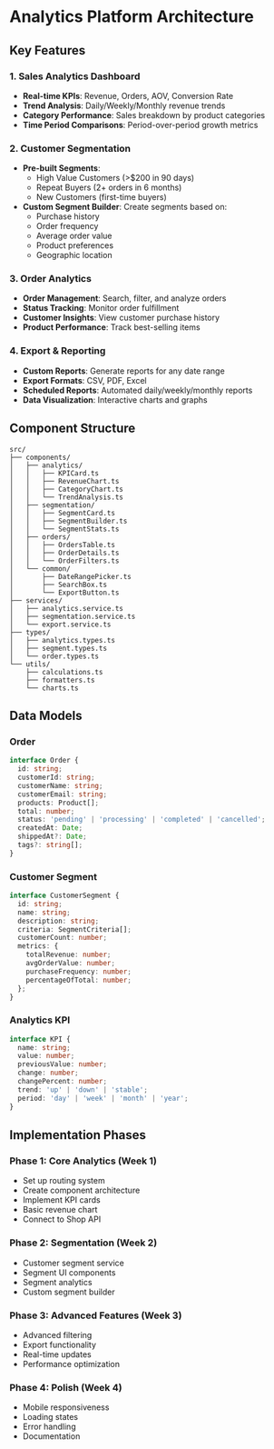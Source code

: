 # Analytics Platform Architecture

## Key Features

### 1. Sales Analytics Dashboard
- **Real-time KPIs**: Revenue, Orders, AOV, Conversion Rate
- **Trend Analysis**: Daily/Weekly/Monthly revenue trends
- **Category Performance**: Sales breakdown by product categories
- **Time Period Comparisons**: Period-over-period growth metrics

### 2. Customer Segmentation
- **Pre-built Segments**:
  - High Value Customers (>$200 in 90 days)
  - Repeat Buyers (2+ orders in 6 months)
  - New Customers (first-time buyers)
- **Custom Segment Builder**: Create segments based on:
  - Purchase history
  - Order frequency
  - Average order value
  - Product preferences
  - Geographic location

### 3. Order Analytics
- **Order Management**: Search, filter, and analyze orders
- **Status Tracking**: Monitor order fulfillment
- **Customer Insights**: View customer purchase history
- **Product Performance**: Track best-selling items

### 4. Export & Reporting
- **Custom Reports**: Generate reports for any date range
- **Export Formats**: CSV, PDF, Excel
- **Scheduled Reports**: Automated daily/weekly/monthly reports
- **Data Visualization**: Interactive charts and graphs

## Component Structure

```
src/
├── components/
│   ├── analytics/
│   │   ├── KPICard.ts
│   │   ├── RevenueChart.ts
│   │   ├── CategoryChart.ts
│   │   └── TrendAnalysis.ts
│   ├── segmentation/
│   │   ├── SegmentCard.ts
│   │   ├── SegmentBuilder.ts
│   │   └── SegmentStats.ts
│   ├── orders/
│   │   ├── OrdersTable.ts
│   │   ├── OrderDetails.ts
│   │   └── OrderFilters.ts
│   └── common/
│       ├── DateRangePicker.ts
│       ├── SearchBox.ts
│       └── ExportButton.ts
├── services/
│   ├── analytics.service.ts
│   ├── segmentation.service.ts
│   └── export.service.ts
├── types/
│   ├── analytics.types.ts
│   ├── segment.types.ts
│   └── order.types.ts
└── utils/
    ├── calculations.ts
    ├── formatters.ts
    └── charts.ts
```

## Data Models

### Order
```typescript
interface Order {
  id: string;
  customerId: string;
  customerName: string;
  customerEmail: string;
  products: Product[];
  total: number;
  status: 'pending' | 'processing' | 'completed' | 'cancelled';
  createdAt: Date;
  shippedAt?: Date;
  tags?: string[];
}
```

### Customer Segment
```typescript
interface CustomerSegment {
  id: string;
  name: string;
  description: string;
  criteria: SegmentCriteria[];
  customerCount: number;
  metrics: {
    totalRevenue: number;
    avgOrderValue: number;
    purchaseFrequency: number;
    percentageOfTotal: number;
  };
}
```

### Analytics KPI
```typescript
interface KPI {
  name: string;
  value: number;
  previousValue: number;
  change: number;
  changePercent: number;
  trend: 'up' | 'down' | 'stable';
  period: 'day' | 'week' | 'month' | 'year';
}
```

## Implementation Phases

### Phase 1: Core Analytics (Week 1)
- Set up routing system
- Create component architecture
- Implement KPI cards
- Basic revenue chart
- Connect to Shop API

### Phase 2: Segmentation (Week 2)
- Customer segment service
- Segment UI components
- Segment analytics
- Custom segment builder

### Phase 3: Advanced Features (Week 3)
- Advanced filtering
- Export functionality
- Real-time updates
- Performance optimization

### Phase 4: Polish (Week 4)
- Mobile responsiveness
- Loading states
- Error handling
- Documentation